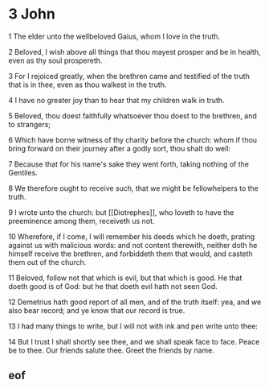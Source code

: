 
# 3 John

1 The elder unto the wellbeloved Gaius, whom I love in the truth.

2 Beloved, I wish above all things that thou mayest prosper and be in health, even as thy soul prospereth.

3 For I rejoiced greatly, when the brethren came and testified of the truth that is in thee, even as thou walkest in the truth.

4 I have no greater joy than to hear that my children walk in truth.

5 Beloved, thou doest faithfully whatsoever thou doest to the brethren, and to strangers;

6 Which have borne witness of thy charity before the church: whom if thou bring forward on their journey after a godly sort, thou shalt do well:

7 Because that for his name's sake they went forth, taking nothing of the Gentiles.

8 We therefore ought to receive such, that we might be fellowhelpers to the truth.

9 I wrote unto the church: but [[Diotrephes]], who loveth to have the preeminence among them, receiveth us not.

10 Wherefore, if I come, I will remember his deeds which he doeth, prating against us with malicious words: and not content therewith, neither doth he himself receive the brethren, and forbiddeth them that would, and casteth them out of the church.

11 Beloved, follow not that which is evil, but that which is good. He that doeth good is of God: but he that doeth evil hath not seen God.

12 Demetrius hath good report of all men, and of the truth itself: yea, and we also bear record; and ye know that our record is true.

13 I had many things to write, but I will not with ink and pen write unto thee:

14 But I trust I shall shortly see thee, and we shall speak face to face. Peace be to thee. Our friends salute thee. Greet the friends by name.


## eof
